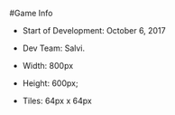#Game Info

- Start of Development: October 6, 2017

- Dev Team: Salvi.

- Width: 800px
- Height: 600px;

- Tiles: 64px x 64px
